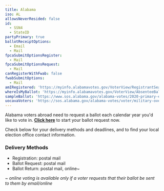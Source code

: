 ```yaml
---
title: Alabama
iso: AL
allowsNeverResided: false
id:
  - SSN4
  - StateID
partyPrimary: true
ballotReceiptOptions:
  - Email
  - Mail
fpcaSubmitOptionsRegister:
  - Mail
fpcaSubmitOptionsRequest:
  - Mail
canRegisterWithFwab: false
fwabSubmitOptions:
  - Mail
amIRegistered: 'https://myinfo.alabamavotes.gov/VoterView/RegistrantSearch.do'
whereIsMyBallot: 'https://myinfo.alabamavotes.gov/VoterView/AbsenteeBallotSearch.do'
sampleBallot: 'https://www.sos.alabama.gov/alabama-votes/2020-primary-election-sample-ballots'
uocavaVoters: 'https://sos.alabama.gov/alabama-votes/voter/military-overseas-voting'
---
```

Alabama voters abroad need to request a ballot each calendar year you'd like to vote in. [**Click here**](https://www.votefromabroad.org) to start your ballot request now.

Check below for your delivery methods and deadlines, and to find your local election office contact information.

### Delivery Methods

* Registration: postal mail
* Ballot Request: postal mail
* Ballot Return: postal mail, online~ 

_~ online voting is available only if a voter requests that their ballot be sent to them by email/online_
